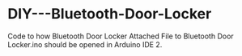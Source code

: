 # DIY---Bluetooth-Door-Locker
Code to how Bluetooth Door Locker
Attached File to Bluetooth Door Locker.ino 
should be opened in Arduino IDE 2.
